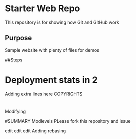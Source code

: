 # Starter Web Repo

This repository is for showing how Git and GitHub work

## Purpose

Sample website with plenty of files for demos

##Steps

# Deployment  stats in 2

Adding extra lines here
COPYRIGHTS

#
Modifying

#SUMMARY
Modlevels
PLease fork this repository and issue

edit edit edit
Adding rebasing 